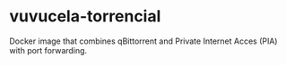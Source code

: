 # vuvucela-torrencial
Docker image that combines qBittorrent and Private Internet Acces (PIA) with port forwarding.
